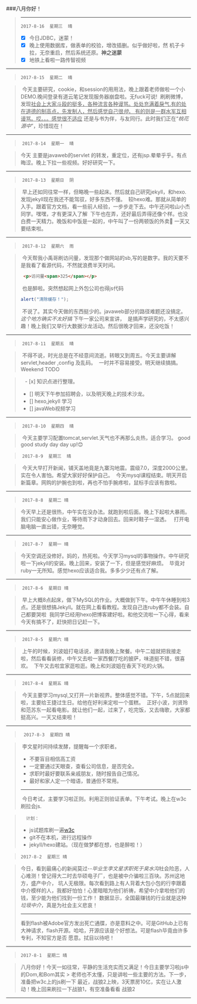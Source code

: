 ###八月你好！
> ---
> `2017-8-16  星期三  晴`
> - [x] 今日JDBC，迷蒙！
> - [x] 晚上使用数据库，做表单的校验，增改插删。似乎做好啦，然 机子卡拉，无奈重启，然后系统还原。**神之迷蒙**
> - [x] 地铁上看啦一路传智视频
---
> `2017-8-15  星期二  晴`

>  今天主要研究，cookie，和session的用用法，晚上跟着老师做啦一个小DEMO.晚间登录有道云笔记发现服务器崩盘啦。无fuck可说!
>  刷刷微博，发现<ins>社会上大家斗殴的挺多，各种流言各种谩骂。处处充满着戾气.有的处在道德的制高点，先发制人，然后感觉自己很*帅*，
>  有的则是一群水军互相谩骂。哎。。。感觉很不适应</ins> 还是与书为伴，与友同行。此时我们正在“*桃花源中*”，珍惜现在！
---
>  `2017-8-14  星期一  晴`

> 今天 主要是javaweb的servlet 的转发，重定位，还有jsp.晕晕乎乎。有点晦涩。晚上下拉一些视频。好好研究一下。
---
>  `2017-8-13  星期日  阴`

>  早上还如同往常一样，但略晚一些起床。然后就自己研究jekyll，和hexo.发现jekyll现在我还不能驾驭，好多东西不懂。
>  较hexo难。那就从简单的入手。跟着官方文档，看一些前人经验，一步步走下去。中午还问啦山小杰同学。嘿嘿，才有更深入了解
>  下午也在弄，还好最后弄得还像个样。也没白费一天精力。晚饭和中饭是一起的，中午叫了一份两顿饭的外卖:eyes: 一天又要结束啦。
---
>  `2017-8-12  星期六  雨`

>  今天帮我小禹哥刷访问量，发现那个做网站的sb,写的是数字。我的天要不是我看了看源代码，不然就浪费半天时间。
>  ``` html
>  <p>访问量<span>325</span></p>
>  ```
>  也是醉啦。突然想起网上外包公司也得js代码
>  ``` javascript
>  alert("清除缓存！");
>  ```
>  不说了。其实今天做的东西挺少的。javaweb部分的路径难题还没搞定。_这个地方确实不太好搞_ 下午一家公司来宣讲，
>  是搞声学研究的，不太感兴趣！晚上我们又举行大数据沙龙活动。然后很晚才回来，还没吃饭！
---
>  `2017-8-11  星期五  晴`

>  不得不说，时光总是在不经意间流逝。转眼又到周五。今天主要讲解servlet,header ,config 及乱码。
>  一时并不容易接受。明天继续搞搞。
>  Weekend TODO

>    - [x] 知识点进行整理。
>    - [] 明天下午参加招聘会，以及明天晚上的技术沙龙。
>    - [] hexo,jekyll 学习
>    - [] javaWeb视频学习
---
>  `2017-8-10  星期四  晴`

>  今天主要学习配置tomcat,servlet.天气也不再那么炎热，适合学习。
>  good good study day day up!:blush:

>  `2017-8-9  星期三  晴`

>  今天大早打开新闻，铺天盖地竟是九寨沟地震。震级7.0，深度2000公里。实在令人害怕。希望大家好好保护自己。
>  今天mysql课程结束。明天开启新篇章。网购的护腕也到啦，再也不怕手腕疼啦，鼠标手应该有救啦。
---
>  `2017-8-8  星期二 晴`

>  今天早上还是很热，中午实在没办法。就跑到啦后面。晚上下起啦大暴雨。 我们只能安心做作业，等待雨下才动身回去。回来时鞋子一湿透。
>   打开电脑电脑一直出错，无奈睡觉。
---
>  `2017-8-7  星期一 晴`

> 今天空调还没修好。妈的，热死啦。今天学习mysql的事物操作。中午研究啦一下jekyll的安装。晚上回来，安装了一下，但是感觉好麻烦。
>  毕竟对ruby一无所知。感觉hexo应该适合我。多多少少还有点了解。
---
>  `2017-8-6  星期日 晴`

>  早上大概8点起床，做下MySQL的作业。大概做到下午。中午午休睡到啦3点。还是很想搞Jekyll。就在网上看看教程。发现自己连ruby都不会装。自己都要哭啦
>  我同学已经用hexo把博客建好啦。和他交流啦一下心得，看来今天有搞不了，赶快把日记赶一下。
---
>  `2017-8-5  星期六 晴`

>  上午的时候，刘波姐打电话说，邀请我晚上聚餐。中午二姐就把我接走啦，然后看看装修，中午又去啦一家西餐厅吃的披萨，味道挺不错，很喜欢。
>  下午又去啦宜家逛啦逛。晚上和刘波姐在香天下吃的火锅。
---
>  `2017-8-4  星期五 晴`

>  今天主要学习mysql,又打开一片新视界。整体感觉不错。下午，5点就回来啦，主要给王捷过生日。给他在好利来定啦一个蛋糕。
>  正好小波，刘贤玲和范苏东一起看电影。就让他们一起，过来了，吃完饭，又去嗨歌，大家都挺高兴。一天又结束啦！
---
>   `2017-8-3  星期四 晴`

>  李文星时间持续发酵，提醒每一个求职者。
>	- 不要盲目相信高工资
> - 一定要通过天眼查，查看公司信息，是否完全。
>- 求职时最好要联系亲戚朋友，随时报告自己情况。
>- 最好和家人定一个暗语，普通但不常用。 
>- - -
>  今日考试，主要学习啦正则。利用正则验证表单。下午考试。晚上在w3c刷拉会js.

>		计划：
>	* js试题库刷一遍[w3c](https://w3cschool.cn)
>	* git不在本机，进行远程操作
>	* jekyll/hexo建站。（现在做梦都在想，也是醉啦！）


> `2017-8-2  星期三 晴`

> 今日，看到最痛心的新闻莫过--*毕业生李文星求职死于臭水沟*社会险恶，人心难测！曾记得大二时去华硕电子厂，也是被中介骗啦三百块。苏州这地方，盛产中介，
> 坑人无极限。每次看到路上有人背着大包小包的行李跟着中介模样的人，我都好怕怕！心里暗暗为他们祈祷，希望中介拿啦他们的钱，至少能为他们找到一份工作！
> 数据显示，全国最赚钱的行业就是这种*垃圾中介*，真是为社会主义悲哀！
> - - - - - -
> 看到flash被Adobe官方发出死亡通牒，亦是意料之中。可是GitHub上已有大神请求，flash开源。哈哈，开源应该是个好想法。可是flash毕竟由许多专利，不知官方是否
> 愿意。拭目以待吧！

>

---
> `2017-8-1  星期二 晴`

>  八月你好！今天一如往常，平静的生活充实而又满足！今日主要学习啦js中的Dom,和Bom其实 > 老师也不太懂，只是讲啦一些主要的方法。下一步，准备把w3c上的js刷一下
>  最近，战狼2上映，3天票房10亿，实在让人激动！晚上回来刷拉一下战狼1，有空准备看看
>  战狼2
- - -


